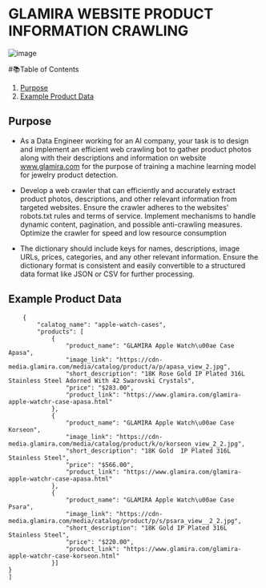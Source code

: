 # GLAMIRA WEBSITE PRODUCT INFORMATION CRAWLING
![image](https://github.com/user-attachments/assets/f87df3b0-d6de-40ca-a1bf-8855297f6c4f)

#📚Table of Contents

1. [Purpose](#purpose)
2. [Example Product Data](#example-Product-Data)

## Purpose
- As a Data Engineer working for an AI company, your task is to design and implement an efficient web crawling bot to gather product photos along with their descriptions and information on website www.glamira.com for the purpose of training a machine learning model for jewelry product detection.

- Develop a web crawler that can efficiently and accurately extract product photos, descriptions, and other relevant information from targeted websites. Ensure the crawler adheres to the websites' robots.txt rules and terms of service. Implement mechanisms to handle dynamic content, pagination, and possible anti-crawling measures. Optimize the crawler for speed and low resource consumption
- The dictionary should include keys for  names, descriptions, image URLs, prices, categories, and any other relevant information. Ensure the dictionary format is consistent and easily convertible to a structured data format like JSON or CSV for further processing.
## Example Product Data
```"[
    {
        "calatog_name": "apple-watch-cases",
        "products": [
            {
                "product_name": "GLAMIRA Apple Watch\u00ae Case Apasa",
                "image_link": "https://cdn-media.glamira.com/media/catalog/product/a/p/apasa_view_2.jpg",
                "short_description": "18K Rose Gold IP Plated 316L Stainless Steel Adorned With 42 Swarovski Crystals",
                "price": "$283.00",
                "product_link": "https://www.glamira.com/glamira-apple-watchr-case-apasa.html"
            },
            {
                "product_name": "GLAMIRA Apple Watch\u00ae Case Korseon",
                "image_link": "https://cdn-media.glamira.com/media/catalog/product/k/o/korseon_view_2_2.jpg",
                "short_description": "18K Gold  IP Plated 316L Stainless Steel",
                "price": "$566.00",
                "product_link": "https://www.glamira.com/glamira-apple-watchr-case-apasa.html"
            },
            {
                "product_name": "GLAMIRA Apple Watch\u00ae Case Psara",
                "image_link": "https://cdn-media.glamira.com/media/catalog/product/p/s/psara_view__2_2.jpg",
                "short_description": "18K Gold IP Plated 316L Stainless Steel",
                "price": "$220.00",
                "product_link": "https://www.glamira.com/glamira-apple-watchr-case-korseon.html"
            }]
}
]
